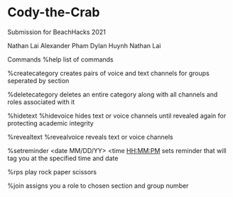 # Cody-the-Crab
Submission for BeachHacks 2021

Nathan Lai
Alexander Pham
Dylan Huynh
Nathan Lai

Commands
%help
  list of commands

%createcategory <number> <category name>
  creates pairs of voice and text channels for groups seperated by section
  
%deletecategory <category name>
  deletes an entire category along with all channels and roles associated with it
  
%hidetext
%hidevoice
  hides text or voice channels until revealed again for protecting academic integrity
  
%revealtext
%revealvoice
  reveals text or voice channels
  
%setreminder <date MM/DD/YY> <time <HH:MM:PM>
  sets reminder that will tag you at the specified time and date
  
%rps
  play rock paper scissors
  
%join <category name> <group number>
  assigns you a role to chosen section and group number
